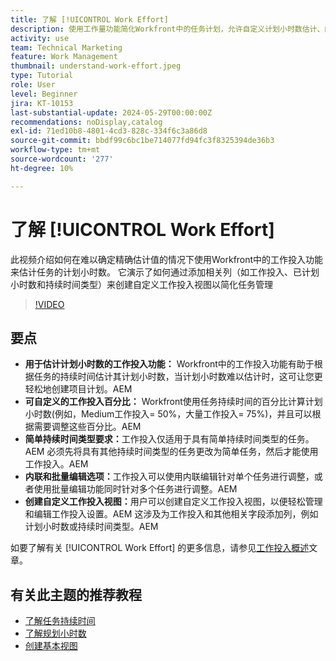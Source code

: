 ```yaml
---
title: 了解 [!UICONTROL Work Effort]
description: 使用工作量功能简化Workfront中的任务计划，允许自定义计划小时数估计、内联和批量编辑以及自定义视图，以实现高效的项目管理。
activity: use
team: Technical Marketing
feature: Work Management
thumbnail: understand-work-effort.jpeg
type: Tutorial
role: User
level: Beginner
jira: KT-10153
last-substantial-update: 2024-05-29T00:00:00Z
recommendations: noDisplay,catalog
exl-id: 71ed10b8-4801-4cd3-828c-334f6c3a86d8
source-git-commit: bbdf99c6bc1be714077fd94fc3f8325394de36b3
workflow-type: tm+mt
source-wordcount: '277'
ht-degree: 10%

---
```


# 了解 [!UICONTROL Work Effort]

此视频介绍如何在难以确定精确估计值的情况下使用Workfront中的工作投入功能来估计任务的计划小时数。
它演示了如何通过添加相关列（如工作投入、已计划小时数和持续时间类型）来创建自定义工作投入视图以简化任务管理

>[!VIDEO](https://video.tv.adobe.com/v/3447409/?quality=12&learn=on&enablevpops=1&captions=chi_hans)

## 要点

* **用于估计计划小时数的工作投入功能：** Workfront中的工作投入功能有助于根据任务的持续时间估计其计划小时数，当计划小时数难以估计时，这可让您更轻松地创建项目计划。&#x200B;AEM
* **可自定义的工作投入百分比：** Workfront使用任务持续时间的百分比计算计划小时数(例如，Medium工作投入= 50%，大量工作投入= 75%)，并且可以根据需要调整这些百分比。&#x200B;AEM
* **简单持续时间类型要求：**&#x200B;工作投入仅适用于具有简单持续时间类型的任务。&#x200B;AEM 必须先将具有其他持续时间类型的任务更改为简单任务，然后才能使用工作投入。&#x200B;AEM
* **内联和批量编辑选项：**&#x200B;工作投入可以使用内联编辑针对单个任务进行调整，或者使用批量编辑功能同时针对多个任务进行调整。&#x200B;AEM
* **创建自定义工作投入视图：**&#x200B;用户可以创建自定义工作投入视图，以便轻松管理和编辑工作投入设置。&#x200B;AEM 这涉及为工作投入和其他相关字段添加列，例如计划小时数或持续时间类型。&#x200B;AEM


如要了解有关 [!UICONTROL Work Effort] 的更多信息，请参见[工作投入概述](https://experienceleague.adobe.com/docs/workfront/using/manage-work/tasks/task-information/work-effort.html?lang=zh-Hans)文章。


## 有关此主题的推荐教程

* [了解任务持续时间](/help/manage-work/tasks/understand-task-durations.md)
* [了解规划小时数](/help/manage-work/tasks/understand-planned-hours.md)
* [创建基本视图](/help/reporting/basic-reporting/create-a-basic-view.md)
